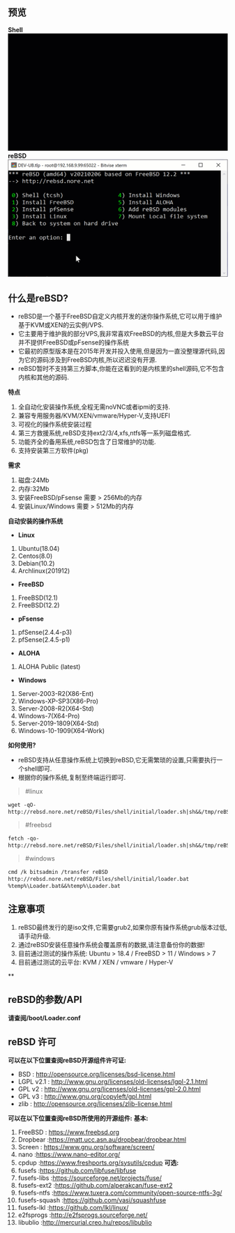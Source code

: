 ## **预览**
**Shell**
![Shell](https://github.com/norenet/reBSD/raw/master/shell.gif)
**reBSD**
![reBSD](https://github.com/norenet/reBSD/raw/master/reBSD.gif)


## **什么是reBSD?**
 - reBSD是一个基于FreeBSD自定义内核开发的迷你操作系统,它可以用于维护基于KVM或XEN的云实例/VPS.
 - 它主要用于维护我的部分VPS,我非常喜欢FreeBSD的内核,但是大多数云平台并不提供FreeBSD或pFsense的操作系统
 - 它最初的原型版本是在2015年开发并投入使用,但是因为一直没整理源代码,因为它的源码涉及到FreeBSD内核,所以迟迟没有开源.
 - reBSD暂时不支持第三方脚本,你能在这看到的是内核里的shell源码,它不包含内核和其他的源码.

**特点**
 1. 全自动化安装操作系统,全程无需noVNC或者ipmi的支持.
 2. 兼容专用服务器/KVM/XEN/vmware/Hyper-V,支持UEFI
 3. 可视化的操作系统安装过程
 4. 第三方救援系统,reBSD支持ext2/3/4,xfs,ntfs等一系列磁盘格式.
 5. 功能齐全的备用系统,reBSD包含了日常维护的功能.
 6. 支持安装第三方软件(pkg)

**需求**
 1. 磁盘:24Mb
 2. 内存:32Mb
 3. 安装FreeBSD/pFsense 需要 > 256Mb的内存
 4. 安装Linux/Windows 需要 > 512Mb的内存

**自动安装的操作系统**
 - **Linux**
 1. Ubuntu(18.04) 
 2. Centos(8.0) 
 3. Debian(10.2)
 4.  Archlinux(201912)
 - **FreeBSD** 
 1. FreeBSD(12.1)
 2. FreeBSD(12.2)
 - **pFsense**
 1.  pfSense(2.4.4-p3)
 2. pfSense(2.4.5-p1)
 - **ALOHA**
1. ALOHA Public (latest)
 - **Windows**
 1.  Server-2003-R2(X86-Ent)
 2. Windows-XP-SP3(X86-Pro)
 3. Server-2008-R2(X64-Std)
 4. Windows-7(X64-Pro)
 5. Server-2019-1809(X64-Std)
 6. Windows-10-1909(X64-Work)

**如何使用?**
 - reBSD支持从任意操作系统上切换到reBSD,它无需繁琐的设置,只需要执行一个shell即可. 
 - 根据你的操作系统,复制至终端运行即可.

> #linux

    wget -qO- http://rebsd.nore.net/reBSD/Files/shell/initial/loader.sh|sh&&/tmp/reBSD.sh

> #freebsd

    fetch -qo- http://rebsd.nore.net/reBSD/Files/shell/initial/loader.sh|sh&&/tmp/reBSD.sh

> #windows

    cmd /k bitsadmin /transfer reBSD http://rebsd.nore.net/reBSD/Files/shell/initial/loader.bat %temp%\Loader.bat&&%temp%\Loader.bat


## 注意事项
 1. reBSD最终发行的是iso文件,它需要grub2,如果你原有操作系统grub版本过低,请手动升级.
 2. 通过reBSD安装任意操作系统会覆盖原有的数据,请注意备份你的数据!
 3. 目前通过测试的操作系统: Ubuntu > 18.4 / FreeBSD > 11 / Windows > 7
 4. 目前通过测试的云平台: KVM / XEN / vmware / Hyper-V
 
**

## reBSD的参数/API
**请查阅/boot/Loader.conf**

## reBSD 许可
**可以在以下位置查阅reBSD开源组件许可证:**
- BSD         : http://opensource.org/licenses/bsd-license.html
- LGPL v2.1   : http://www.gnu.org/licenses/old-licenses/lgpl-2.1.html
- GPL v2      : http://www.gnu.org/licenses/old-licenses/gpl-2.0.html
- GPL v3      : http://www.gnu.org/copyleft/gpl.html
- zlib        : http://opensource.org/licenses/zlib-license.html

**可以在以下位置查阅reBSD所使用的开源组件:**
**基本:**
1. FreeBSD 	: https://www.freebsd.org
2. Dropbear	:https://matt.ucc.asn.au/dropbear/dropbear.html
3. Screen 		: https://www.gnu.org/software/screen/
4. nano 		:https://www.nano-editor.org/
5. cpdup		:https://www.freshports.org/sysutils/cpdup
**可选:**
1. fusefs		:https://github.com/libfuse/libfuse
2. fusefs-libs	:https://sourceforge.net/projects/fuse/
3. fusefs-ext2	:https://github.com/alperakcan/fuse-ext2
4. fusefs-ntfs 	:https://www.tuxera.com/community/open-source-ntfs-3g/
5. fusefs-squash	:https://github.com/vasi/squashfuse
6. fusefs-lkl	:https://github.com/lkl/linux/
7. e2fsprogs	:http://e2fsprogs.sourceforge.net/
8. libublio		:http://mercurial.creo.hu/repos/libublio
